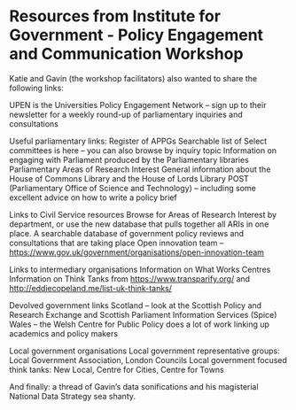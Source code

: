 # Resources from Institute for Government - Policy Engagement and Communication Workshop

Katie and Gavin (the workshop facilitators) also wanted to share the following links:

 

UPEN is the Universities Policy Engagement Network – sign up to their newsletter for a weekly round-up of parliamentary inquiries and consultations
 

Useful parliamentary links:
Register of APPGs
Searchable list of Select committees is here – you can also browse by inquiry topic
Information on engaging with Parliament produced by the Parliamentary libraries
Parliamentary Areas of Research Interest
General information about the House of Commons Library and the House of Lords Library
POST (Parliamentary Office of Science and Technology) – including some excellent advice on how to write a policy brief
 

Links to Civil Service resources
Browse for Areas of Research Interest by department, or use the new database that pulls together all ARIs in one place.
A searchable database of government policy reviews and consultations that are taking place
Open innovation team –https://www.gov.uk/government/organisations/open-innovation-team
 

Links to intermediary organisations
Information on What Works Centres
Information on Think Tanks from https://www.transparify.org/ and http://eddiecopeland.me/list-uk-think-tanks/
 

Devolved government links
Scotland – look at the Scottish Policy and Research Exchange and Scottish Parliament Information Services (Spice)
Wales – the Welsh Centre for Public Policy does a lot of work linking up academics and policy makers
 

Local government organisations
Local government representative groups: Local Government Association, London Councils
Local government focused think tanks: New Local, Centre for Cities, Centre for Towns
 

And finally: a thread of Gavin’s data sonifications and his magisterial National Data Strategy sea shanty.

 

